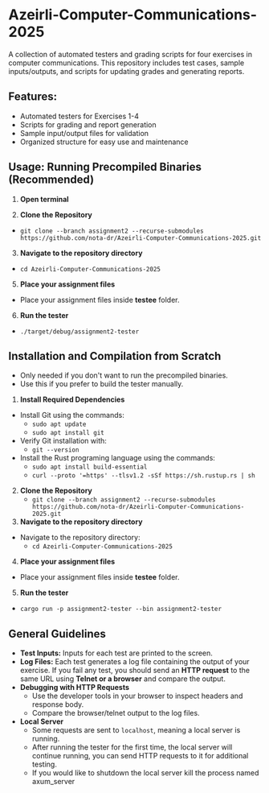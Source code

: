# Azeirli-Computer-Communications-2025
A collection of automated testers and grading scripts for four exercises in computer communications. This repository includes test cases, sample inputs/outputs, and scripts for updating grades and generating reports.

## Features:
* Automated testers for Exercises 1-4
* Scripts for grading and report generation
* Sample input/output files for validation
* Organized structure for easy use and maintenance

## Usage: Running Precompiled Binaries (Recommended)
1. **Open terminal**

2. **Clone the Repository**
- `git clone --branch assignment2 --recurse-submodules https://github.com/nota-dr/Azeirli-Computer-Communications-2025.git`
3. **Navigate to the repository directory**
- `cd Azeirli-Computer-Communications-2025`
5. **Place your assignment files**
- Place your assignment files inside **testee** folder.
6. **Run the tester**
- `./target/debug/assignment2-tester`

## Installation and Compilation from Scratch 
- Only needed if you don't want to run the precompiled binaries.
- Use this if you prefer to build the tester manually.
1. **Install Required Dependencies**
- Install Git using the commands:
    - `sudo apt update`
    - `sudo apt install git`
- Verify Git installation with:
    - `git --version`
- Install the Rust programing language using the commands:
    - `sudo apt install build-essential`
    - `curl --proto '=https' --tlsv1.2 -sSf https://sh.rustup.rs | sh`
2. **Clone the Repository**
    - `git clone --branch assignment2 --recurse-submodules https://github.com/nota-dr/Azeirli-Computer-Communications-2025.git`
3. **Navigate to the repository directory**
- Navigate to the repository directory:
    - `cd Azeirli-Computer-Communications-2025`
4. **Place your assignment files**
- Place your assignment files inside **testee** folder.
5. **Run the tester**
- `cargo run -p assignment2-tester --bin assignment2-tester`


## General Guidelines
- **Test Inputs:** Inputs for each test are printed to the screen.
- **Log Files:** Each test generates a log file containing the output of your exercise. If you fail any test, you should send an **HTTP request** to the same URL using **Telnet or a browser** and compare the output.
- **Debugging with HTTP Requests**
    - Use the developer tools in your browser to inspect headers and response body.
    - Compare the browser/telnet output to the log files.
- **Local Server**
    - Some requests are sent to `localhost`, meaning a local server is running.
    - After running the tester for the first time, the local server will continue running, you can send HTTP requests to it for additional testing.
    - If you would like to shutdown the local server kill the process named axum_server